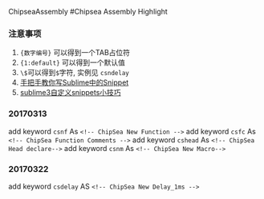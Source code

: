 ChipseaAssembly
#Chipsea Assembly Highlight
### 注意事项
   1. `{数字编号}` 可以得到一个TAB占位符
   2. `{1:default}` 可以得到一个默认值
   3. `\$`可以得到`$`字符, 实例见 `csndelay` 
   4. [手把手教你写Sublime中的Snippet](http://www.jianshu.com/p/356bd7b2ea8e)
   5. [sublime3自定义snippets小技巧](https://segmentfault.com/a/1190000002598116)
### 20170313
  add keyword `csnf`     As `<!-- ChipSea New Function -->`
  add keyword `csfc`     As `<!-- ChipSea Function Comments -->`
  add keyword `cshead`   As `<!-- ChipSea Head declare-->`
  add keyword `csnm`     As `<!-- ChipSea New Macro-->`
### 20170322
  add keyword `csdelay` AS `<!-- ChipSea New Delay_1ms -->`
